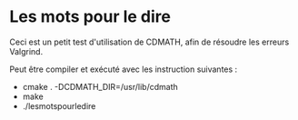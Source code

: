 # Les mots pour le dire
Ceci est un petit test d'utilisation de CDMATH, afin de résoudre les erreurs Valgrind.

Peut être compiler et exécuté avec les instruction suivantes :
 - cmake . -DCDMATH_DIR=/usr/lib/cdmath
 - make
 - ./lesmotspourledire
